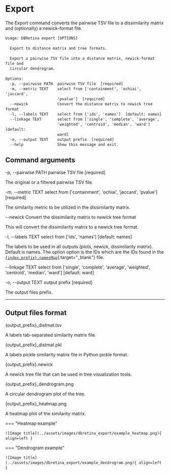 # Export

The Export command converts the pairwise TSV file to a dissimilarity matrix and (optionally) a newick-format file.

```
Usage: DBRetina export [OPTIONS]

  Export to distance matrix and tree formats.

  Export a pairwise TSV file into a distance matrix, newick-format file and
  circular dendrogram.

Options:
  -p, --pairwise PATH  pairwise TSV file  [required]
  -m, --metric TEXT    select from ['containment', 'ochiai', 'jaccard',
                       'pvalue']  [required]
  --newick             Convert the distance matrix to newick tree format
  -l, --labels TEXT    select from ['ids', 'names']  [default: names]
  --linkage TEXT       select from ['single', 'complete', 'average',
                       'weighted', 'centroid', 'median', 'ward']  [default:
                       ward]
  -o, --output TEXT    output prefix  [required]
  --help               Show this message and exit.
```

## Command arguments


<span class="cmd"> -p, --pairwise PATH  pairwise TSV file  [required] </span>

The original or a filtered pairwise TSV file.

<span class="cmd"> -m, --metric TEXT    select from ['containment', 'ochiai', 'jaccard', 'pvalue']  [required] </span>

The similarity metric to be utilized in the dissimilarity matrix.

<span class="cmd"> --newick              Convert the dissimilarity matrix to newick tree format </span>

This will convert the dissimilarity matrix to a newick tree format.

<span class="cmd"> -l, --labels TEXT    select from ['ids', 'names']  [default: names] </span>

The labels to be used in all outputs (plots, newick, dissimilarity matrix). Default is names. The option option is the IDs which are the IDs found in the [`{index_prefix}.namesMap`](dbretina_index.md){:target="_blank"} file.

<span class="cmd"> --linkage TEXT       select from ['single', 'complete', 'average', 'weighted', 'centroid', 'median', 'ward']  [default: ward] </span>

<span class="cmd"> -o, --output TEXT    output prefix  [required] </span>

The output files prefix.


---


## Output files format

<span class="cmd"> {output_prefix}_distmat.tsv </span>

A labels tab-separated similarity matrix file.

<span class="cmd"> {output_prefix}_distmat.pkl </span>

A labels pickle similarity matrix file in Python pickle format.

<span class="cmd"> {output_prefix}.newick </span>

A newick tree file that can be used in tree visualization tools.

<span class="cmd"> {output_prefix}_dendrogram.png </span>

A circular dendrogram plot of the tree.

<span class="cmd"> {output_prefix}_heatmap.png </span>

A heatmap plot of the similarity matrix.

=== "Heatmap example"

    ![Image title](../assets/images/dbretina_export/example_heatmap.png){ align=left }


=== "Dendrogram example"

    ![Image title](../assets/images/dbretina_export/example_dendrogram.png){ align=left }